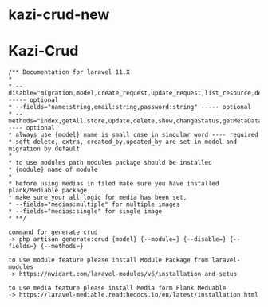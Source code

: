 # kazi-crud-new
# Kazi-Crud

    /** Documentation for laravel 11.X 
    *
    * --disable="migration,model,create_request,update_request,list_resource,detail_resource,controller,route" ----- optional
    * --fields="name:string,email:string,password:string" ----- optional
    * --methods="index,getAll,store,update,delete,show,changeStatus,getMetaData,export" ---- optional 
    * always use {model} name is small case in singular word ---- required 
    * soft delete, extra, created_by,updated_by are set in model and migration by default 
    * 
    * to use modules path modules package should be installed 
    * {module} name of module 
    * 
    * before using medias in filed make sure you have installed plank/Mediable package 
    * make sure your all logic for media has been set, 
    * --fields="medias:multiple" for multiple images 
    * --fields="medias:single" for single image 
    * **/

    command for generate crud
    -> php artisan generate:crud {model} {--module=} {--disable=} {--fields=} {--methods=}

    to use module feature please install Module Package from laravel-modules
    -> https://nwidart.com/laravel-modules/v6/installation-and-setup

    to use media feature please install Media form Plank Meduable
    -> https://laravel-mediable.readthedocs.io/en/latest/installation.html 
